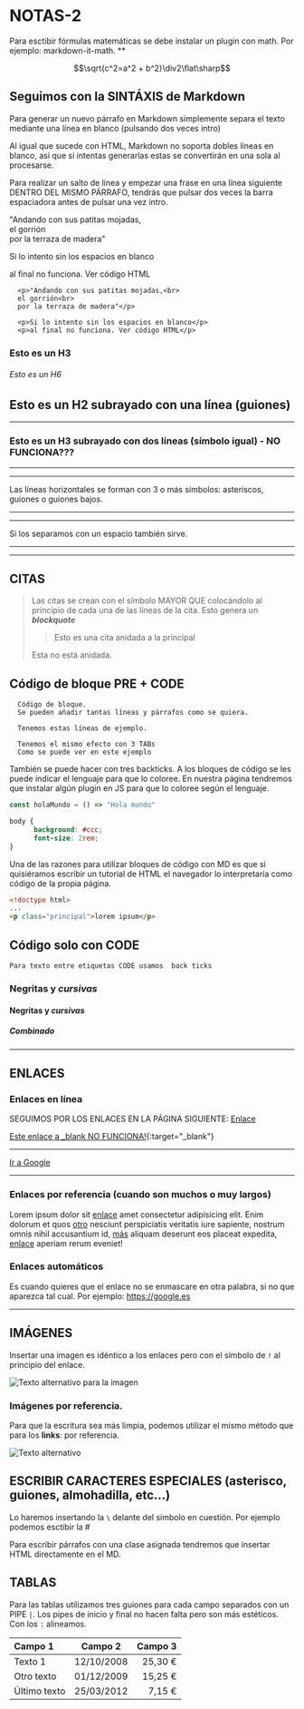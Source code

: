 # NOTAS-2
  Para esctibir fórmulas matemáticas se debe instalar un plugin con math. Por ejemplo: markdown-it-math. **
  
  $$\sqrt{c^2=a^2 + b^2}\div2\flat\sharp$$ 

## Seguimos con la SINTÁXIS de Markdown

Para generar un nuevo párrafo en Markdown simplemente separa el texto mediante una línea en blanco (pulsando dos veces intro)

Al igual que sucede con HTML, Markdown no soporta dobles líneas en blanco, así que si intentas generarlas estas se convertirán en una sola al procesarse.

Para realizar un salto de línea y empezar una frase en una línea siguiente DENTRO DEL MISMO PÁRRAFO, tendrás que pulsar dos veces la barra espaciadora antes de pulsar una vez intro.

"Andando con sus patitas mojadas,  
el gorrión  
por la terraza de madera"


Si lo intento sin los espacios en blanco

al final no funciona. Ver código HTML

      <p>"Andando con sus patitas mojadas,<br>
      el gorrión<br>
      por la terraza de madera"</p>

      <p>Si lo intento sin los espacios en blanco</p>
      <p>al final no funciona. Ver código HTML</p>

### Esto es un H3
###### Esto es un H6

## Esto es un H2 subrayado con una línea (guiones)

---

### Esto es un H3 subrayado con dos líneas (símbolo igual) - NO FUNCIONA???


*** 
* * *
Las líneas horizontales se forman con 3 o más símbolos:
asteriscos, guiones o guiones bajos.
- - -
---
Si los separamos con un espacio también sirve.
___
_ _ _

## CITAS

> Las citas se crean con el símbolo
> MAYOR QUE colocándolo al principio de
> cada una de las líneas de la cita. Esto genera
> un ***blockquote***
> 
> > Esto es una cita anidada a la principal
> 
> Esta no está anidada.

## Código de bloque PRE + CODE
~~~
  Código de bloque.
  Se pueden añadir tantas líneas y párrafos como se quiera.

  Tenemos estas líneas de ejemplo.
~~~

      Tenemos el mismo efecto con 3 TABs
      Como se puede ver en este ejemplo

También se puede hacer con tres backticks. A los bloques de código se les puede indicar el lenguaje para que lo coloree. En nuestra página tendremos que instalar algún plugin en JS para que lo coloree según el lenguaje.

```javascript
const holaMundo = () => "Hola mundo"
```

```css
body {
      background: #ccc;
      font-size: 2rem;
}
```

Una de las razones para utilizar bloques de código con MD es que si quisiéramos escribir un tutorial de HTML el navegador lo interpretaría como código de la propia página.

````html
<!doctype html>
...
<p class="principal">lorem ipsum</p>
````


## Código solo con CODE
`Para texto entre etiquetas CODE usamos  back ticks`

### **Negritas** y *cursivas*
#### __Negritas__ y _cursivas_
##### ***Combinado***      

- - - 

## ENLACES
### Enlaces en línea

SEGUIMOS POR LOS ENLACES EN LA PÁGINA SIGUIENTE: [Enlace](https://markdown.es/sintaxis-markdown/)

[Este enlace a _blank NO FUNCIONA!](http://google.com){:target="_blank"}
***
<a href="https://google.es" target="_blank">Ir a Google</a>

***

### Enlaces por referencia (cuando son muchos o muy largos)

Lorem ipsum dolor sit [enlace] amet consectetur adipisicing elit. Enim dolorum et quos [otro][enlace] nesciunt perspiciatis veritatis iure sapiente, nostrum omnis nihil accusantium id, [más][enlace] aliquam deserunt eos placeat expedita, [enlace] aperiam rerum eveniet!

<!-- Al final de la página se suelen poner los enlaces referenciados.
Como se puede ver en el primer enlace, al ponerlos juntos el enlace OTRO referencia a ENLACE -->

[enlace]: https:google.es

### Enlaces automáticos

Es cuando quieres que el enlace no se enmascare en otra palabra, si no que aparezca tal cual. Por ejemplo: <https://google.es>

___

## IMÁGENES

Insertar una imagen es idéntico a los enlaces pero con el símbolo de `!` al principio del enlace.

![Texto alternativo para la imagen](https://picsum.photos/800/100 "Título al poner el ratón sobre la imagen")

### Imágenes por referencia.

Para que la escritura sea más limpia, podemos utilizar el mismo método que para los **links**: por referencia.

![Texto alternativo][img1]

[img1]: https://picsum.photos/800/300?random "Título alternativo" 

## ESCRIBIR CARACTERES ESPECIALES (asterisco, guiones, almohadilla, etc...)

Lo haremos insertando la `\` delante del símbolo en cuestión. Por ejemplo podemos esctibir la \#

<p class="clase">
Para escribir párrafos con una clase asignada tendremos que insertar HTML directamente en el MD.
</p>

## TABLAS

Para las tablas utilizamos tres guiones para cada campo separados con un PIPE `|`. Los pipes de inicio y final no hacen falta pero son más estéticos. Con los `:` alineamos.

|Campo 1 | Campo 2 | Campo 3|
|:---|:---:|---:|
Texto 1 | 12/10/2008 | 25,30 €
Otro texto | 01/12/2009 | 15,25 €
Último texto | 25/03/2012 | 7,15 €
